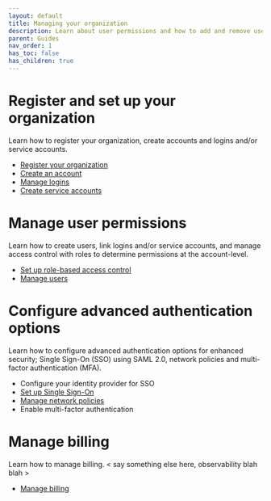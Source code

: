 ```yaml
---
layout: default
title: Managing your organization
description: Learn about user permissions and how to add and remove users in a Firebolt account.
parent: Guides
nav_order: 1
has_toc: false
has_children: true
---
```


# Register and set up your organization
 Learn how to register your organization, create accounts and logins and/or service accounts. 

 * [Register your organization](creating-an-organization.md)
 * [Create an account](managing-accounts.md)
 * [Manage logins](managing-logins.md)
 * [Create service accounts](service-accounts.md)
 
# Manage user permissions
Learn how to create users, link logins and/or service accounts, and manage access control with roles to determine permissions at the account-level. 

* [Set up role-based access control](rbac.md)
* [Manage users](managing-users.md)

# Configure advanced authentication options 
Learn how to configure advanced authentication options for enhanced security; Single Sign-On (SSO) using SAML 2.0, network policies and multi-factor authentication (MFA). 

* Configure your identity provider for SSO
* [Set up Single Sign-On](sso.md)
* [Manage network policies](network-policies.md)
* Enable multi-factor authentication

# Manage billing
Learn how to manage billing. < say something else here, observability blah blah >

* [Manage billing](billing.md)